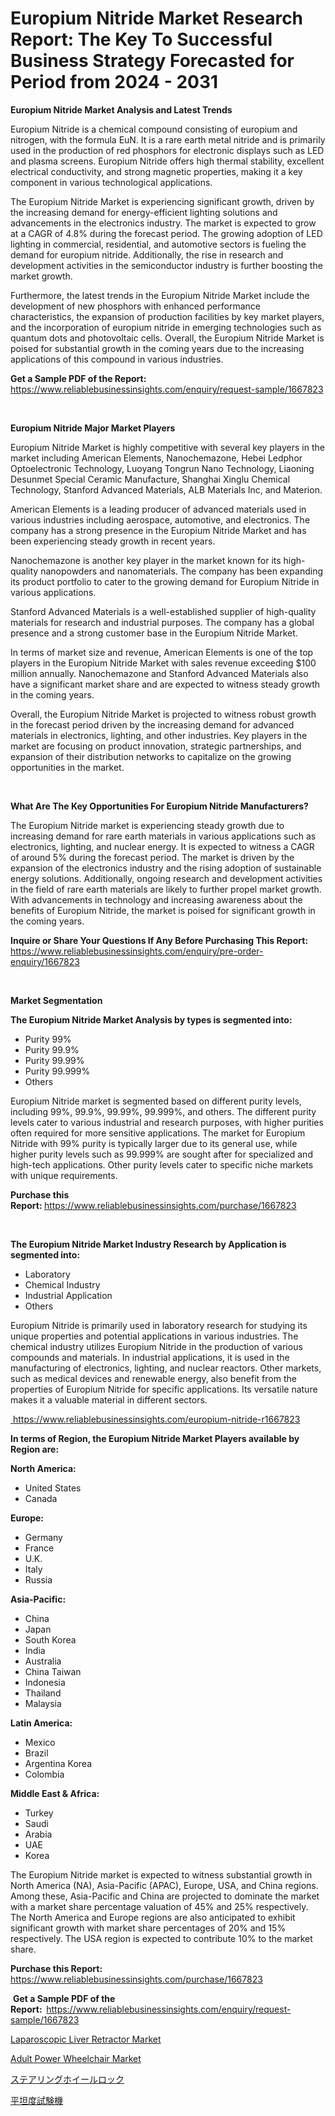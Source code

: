 <p><h1>Europium Nitride Market Research Report: The Key To Successful Business Strategy Forecasted for Period from 2024 - 2031</h1></p><p><strong>Europium Nitride Market Analysis and Latest Trends</strong></p>
<p><p>Europium Nitride is a chemical compound consisting of europium and nitrogen, with the formula EuN. It is a rare earth metal nitride and is primarily used in the production of red phosphors for electronic displays such as LED and plasma screens. Europium Nitride offers high thermal stability, excellent electrical conductivity, and strong magnetic properties, making it a key component in various technological applications.</p><p>The Europium Nitride Market is experiencing significant growth, driven by the increasing demand for energy-efficient lighting solutions and advancements in the electronics industry. The market is expected to grow at a CAGR of 4.8% during the forecast period. The growing adoption of LED lighting in commercial, residential, and automotive sectors is fueling the demand for europium nitride. Additionally, the rise in research and development activities in the semiconductor industry is further boosting the market growth.</p><p>Furthermore, the latest trends in the Europium Nitride Market include the development of new phosphors with enhanced performance characteristics, the expansion of production facilities by key market players, and the incorporation of europium nitride in emerging technologies such as quantum dots and photovoltaic cells. Overall, the Europium Nitride Market is poised for substantial growth in the coming years due to the increasing applications of this compound in various industries.</p></p>
<p><strong>Get a Sample PDF of the Report:&nbsp;</strong> <a href="https://www.reliablebusinessinsights.com/enquiry/request-sample/1667823">https://www.reliablebusinessinsights.com/enquiry/request-sample/1667823</a></p>
<p>&nbsp;</p>
<p><strong>Europium Nitride Major Market Players</strong></p>
<p><p>Europium Nitride Market is highly competitive with several key players in the market including American Elements, Nanochemazone, Hebei Ledphor Optoelectronic Technology, Luoyang Tongrun Nano Technology, Liaoning Desunmet Special Ceramic Manufacture, Shanghai Xinglu Chemical Technology, Stanford Advanced Materials, ALB Materials Inc, and Materion.</p><p>American Elements is a leading producer of advanced materials used in various industries including aerospace, automotive, and electronics. The company has a strong presence in the Europium Nitride Market and has been experiencing steady growth in recent years.</p><p>Nanochemazone is another key player in the market known for its high-quality nanopowders and nanomaterials. The company has been expanding its product portfolio to cater to the growing demand for Europium Nitride in various applications.</p><p>Stanford Advanced Materials is a well-established supplier of high-quality materials for research and industrial purposes. The company has a global presence and a strong customer base in the Europium Nitride Market.</p><p>In terms of market size and revenue, American Elements is one of the top players in the Europium Nitride Market with sales revenue exceeding $100 million annually. Nanochemazone and Stanford Advanced Materials also have a significant market share and are expected to witness steady growth in the coming years.</p><p>Overall, the Europium Nitride Market is projected to witness robust growth in the forecast period driven by the increasing demand for advanced materials in electronics, lighting, and other industries. Key players in the market are focusing on product innovation, strategic partnerships, and expansion of their distribution networks to capitalize on the growing opportunities in the market.</p></p>
<p>&nbsp;</p>
<p><strong>What Are The Key Opportunities For Europium Nitride Manufacturers?</strong></p>
<p><p>The Europium Nitride market is experiencing steady growth due to increasing demand for rare earth materials in various applications such as electronics, lighting, and nuclear energy. It is expected to witness a CAGR of around 5% during the forecast period. The market is driven by the expansion of the electronics industry and the rising adoption of sustainable energy solutions. Additionally, ongoing research and development activities in the field of rare earth materials are likely to further propel market growth. With advancements in technology and increasing awareness about the benefits of Europium Nitride, the market is poised for significant growth in the coming years.</p></p>
<p><strong>Inquire or Share Your Questions If Any Before Purchasing This Report:</strong> <a href="https://www.reliablebusinessinsights.com/enquiry/pre-order-enquiry/1667823">https://www.reliablebusinessinsights.com/enquiry/pre-order-enquiry/1667823</a></p>
<p>&nbsp;</p>
<p><strong>Market Segmentation</strong></p>
<p><strong>The Europium Nitride Market Analysis by types is segmented into:</strong></p>
<p><ul><li>Purity 99%</li><li>Purity 99.9%</li><li>Purity 99.99%</li><li>Purity 99.999%</li><li>Others</li></ul></p>
<p><p>Europium Nitride market is segmented based on different purity levels, including 99%, 99.9%, 99.99%, 99.999%, and others. The different purity levels cater to various industrial and research purposes, with higher purities often required for more sensitive applications. The market for Europium Nitride with 99% purity is typically larger due to its general use, while higher purity levels such as 99.999% are sought after for specialized and high-tech applications. Other purity levels cater to specific niche markets with unique requirements.</p></p>
<p><strong>Purchase this Report:&nbsp;</strong><a href="https://www.reliablebusinessinsights.com/purchase/1667823">https://www.reliablebusinessinsights.com/purchase/1667823</a></p>
<p>&nbsp;</p>
<p><strong>The Europium Nitride Market Industry Research by Application is segmented into:</strong></p>
<p><ul><li>Laboratory</li><li>Chemical Industry</li><li>Industrial Application</li><li>Others</li></ul></p>
<p><p>Europium Nitride is primarily used in laboratory research for studying its unique properties and potential applications in various industries. The chemical industry utilizes Europium Nitride in the production of various compounds and materials. In industrial applications, it is used in the manufacturing of electronics, lighting, and nuclear reactors. Other markets, such as medical devices and renewable energy, also benefit from the properties of Europium Nitride for specific applications. Its versatile nature makes it a valuable material in different sectors.</p></p>
<p><a href="https://www.reliablebusinessinsights.com/europium-nitride-r1667823">&nbsp;https://www.reliablebusinessinsights.com/europium-nitride-r1667823</a></p>
<p><strong>In terms of Region, the Europium Nitride Market Players available by Region are:</strong></p>
<p>
    <p> <strong> North America: </strong>
        <ul>
            <li>United States</li>
            <li>Canada</li>
        </ul>
        </p> 
    <p> <strong> Europe: </strong>
        <ul>
            <li>Germany</li>
            <li>France</li>
            <li>U.K.</li>
            <li>Italy</li>
            <li>Russia</li>
        </ul>
        </p> 
    <p> <strong> Asia-Pacific: </strong>
        <ul>
            <li>China</li>
            <li>Japan</li>
            <li>South Korea</li>
            <li>India</li>
            <li>Australia</li>
            <li>China Taiwan</li>
            <li>Indonesia</li>
            <li>Thailand</li>
            <li>Malaysia</li>
        </ul>
        </p> 
    <p> <strong> Latin America: </strong>
        <ul>
            <li>Mexico</li>
            <li>Brazil</li>
            <li>Argentina Korea</li>
            <li>Colombia</li>
        </ul>
        </p> 
    <p> <strong> Middle East & Africa: </strong>
        <ul>
            <li>Turkey</li>
            <li>Saudi</li>
            <li>Arabia</li>
            <li>UAE</li>
            <li>Korea</li>
        </ul>
    </p>
    </p>
<p><p>The Europium Nitride market is expected to witness substantial growth in North America (NA), Asia-Pacific (APAC), Europe, USA, and China regions. Among these, Asia-Pacific and China are projected to dominate the market with a market share percentage valuation of 45% and 25% respectively. The North America and Europe regions are also anticipated to exhibit significant growth with market share percentages of 20% and 15% respectively. The USA region is expected to contribute 10% to the market share.</p></p>
<p><strong>Purchase this Report: </strong><a href="https://www.reliablebusinessinsights.com/purchase/1667823">https://www.reliablebusinessinsights.com/purchase/1667823</a></p>
<p>&nbsp;<strong>Get a Sample PDF of the Report:&nbsp;&nbsp;</strong><a href="https://www.reliablebusinessinsights.com/enquiry/request-sample/1667823">https://www.reliablebusinessinsights.com/enquiry/request-sample/1667823</a></p>
<p><strong></strong></p>
<p><p><a href="https://github.com/nancykennedykellievqfqt2/Market-Research-Report-List-3/blob/main/laparoscopic-liver-retractor-market.md">Laparoscopic Liver Retractor Market</a></p><p><a href="https://github.com/seekum/Market-Research-Report-List-3/blob/main/adult-power-wheelchair-market.md">Adult Power Wheelchair Market</a></p><p><a href="https://github.com/marbadji/Market-Research-Report-List-2/blob/main/6621275174255.md">ステアリングホイールロック</a></p><p><a href="https://github.com/KaydenJohns1964/Market-Research-Report-List-2/blob/main/7107708174256.md">平坦度試験機</a></p></p>